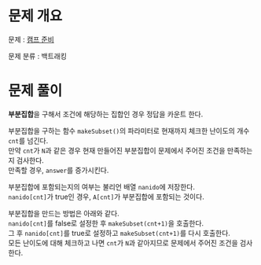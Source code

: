 # 문제 개요

문제 : [캠프 준비](https://www.acmicpc.net/problem/16938)

문제 분류 : 백트래킹

# 문제 풀이

**부분집합**을 구해서 조건에 해당하는 집합인 경우 정답을 카운트 한다.

부분집합을 구하는 함수 `makeSubset()`의 파라미터로 현재까지 체크한 난이도의 개수 `cnt`를 넘긴다.  
만약 `cnt`가 `N`과 같은 경우 현재 만들어진 부분집합이 문제에서 주어진 조건을 만족하는지 검사한다.  
만족할 경우, `answer`를 증가시킨다.

부분집합에 포함되는지의 여부는 불리언 배열 `nanido`에 저장한다.  
`nanido[cnt]`가 true인 경우, `A[cnt]`가 부분집합에 포함되는 것이다.

부분집합을 만드는 방법은 아래와 같다.  
`nanido[cnt]`를 false로 설정한 후 `makeSubset(cnt+1)`을 호출한다.  
그 후 `nanido[cnt]`를 true로 설정하고 `makeSubset(cnt+1)`를 다시 호출한다.  
모든 난이도에 대해 체크하고 나면 `cnt`가 `N`과 같아지므로 문제에서 주어진 조건을 검사한다.
